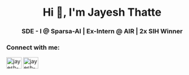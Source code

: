 <h1 align="center">Hi 👋, I'm Jayesh Thatte</h1>
<h3 align="center">SDE - I @ Sparsa-AI | Ex-Intern @ AIR | 2x SIH Winner</h3>

<h3 align="left">Connect with me:</h3>
<p align="left">
<a href="https://linkedin.com/in/jayesh-thatte" target="blank"><img align="center" src="https://raw.githubusercontent.com/rahuldkjain/github-profile-readme-generator/master/src/images/icons/Social/linked-in-alt.svg" alt="jayesh-thatte" height="30" width="40" /></a>
<a href="https://leetcode.com/u/jayesh-thatte/" target="blank"><img align="center" src="https://raw.githubusercontent.com/rahuldkjain/github-profile-readme-generator/master/src/images/icons/Social/leet-code.svg" alt="jayesh-thatte" height="30" width="40" /></a>
</p>

